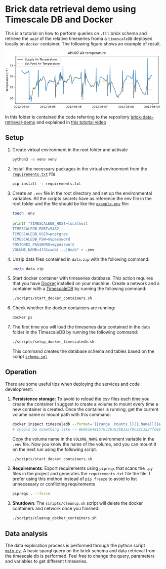 # Brick data retrieval demo using Timescale DB and Docker

This is a tutorial on how to perform queries on `.ttl` brick schema and retrieve
the `uuid` of the relative timeseries froma a `timescaleDB` deployed locally on `docker` container. The following figure
shows an example of result.

![Example of timeseries from query on timescald db and brick model](./img/download.png "Example of timeseries from query on timescald db and brick model")

In this folder is contained the code referring to the
repository [brick-data-retrieval-demo](https://github.com/gtfierro/brick-data-retrieval-demo) and explained
in [this tutorial video](https://www.youtube.com/watch?v=kZYNXoiM8gk)

## Setup

1. Create virtual environment in the root folder and activate
   ```bash 
   python3 -m venv venv
   ```
2. Install the necessary packages in the virtual environment from the [`requirements.txt`](requirements.txt) file
   ```bash
   pip install -r requirements.txt
   ```

3. Create an `.env` file in the root directory and set up the environmental variables. All the scripts secrets have as
   reference the env file in the root folder and the file should be like the [`example.env`](example.env) file:
   ```bash 
   touch .env
   
   printf "TIMESCALEDB_HOST=localhost
   TIMESCALEDB_PORT=5432
   TIMESCALEDB_USER=postgres
   TIMESCALEDB_PSW=mypassword
   POSTGRES_PASSWORD=mypassword
   VOLUME_NAME=4f31cadb[...]0eab" > .env
   ```

4. Unzip data files contained in `data.zip` with the following command:
    ```bash
    unzip data.zip
    ```

5. Start docker container with timeseries database. This action requires that you have [Docker](https://www.docker.com/)
   installed on your machine. Create a network and a container with a [TimescaleDB](https://www.timescale.com/) by
   running the following command:
    ```bash
    ./scripts/start_docker_containers.sh
    ```
6. Check whether the docker containers are running:
    ```bash
    docker ps
    ```

7. The first time you will load the timeseries data contained in the `data` folder in the TimescaleDB by running the
   following command:
    ```bash
    ./scripts/setup_docker_timescaledb.sh
    ```
   This command creates the database schema and tables based on the script [`schema.sql`](./scripts/schema.sql)

## Operation

There are some useful tips when deploying the services and code development:

1. **Persistence storage**: To avoid to reload the csv files each time you create the container I suggest to
   create a volume to mount every time a new container is created. Once the container is running, get the current volume
   name or mount path with this command:
   ```bash
   docker inspect timescaledb --format='{{range .Mounts }}{{.Name}}{{end}}'
   # should be something like -> 069ba64815f0c26783b81a5f0ca813227fde8491f429cf77ed9a5ae3536c0b2c
   ```
   Copy the volume name in the `VOLUME_NAME` environment variable in the `.env` file. Now you know the name of the
   volume, and you can mount it on the next run using the following script.
   ```bash
   ./scripts/start_docker_containers.sh
   ```

2. **Requirements**: Export requirements using `pipreqs` that scans the `.py` files in the project and generates
   the `requirements.txt` file the file. I prefer using this method instead of `pip freeze` to avoid to list unnecessary
   or conflicting requirements
   ```bash
   pipreqs . --force
   ```

3. **Shutdown**: The `scripts/cleanup.sh` script will delete the docker containers and network once you finished.
   ```bash
   ./scripts/cleanup_docker_containers.sh
   ```

## Data analysis

The data exploration process is performed through the python script [`main.py`](main.py). A basic sparql query on
the brick schema and data retrieval from the timescale db is performed. Feel free to change the query, parameters and
variables to get different timeseries.

